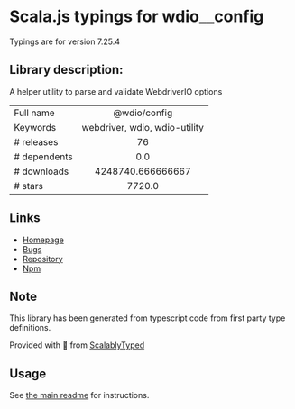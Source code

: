 
# Scala.js typings for wdio__config

Typings are for version 7.25.4

## Library description:
A helper utility to parse and validate WebdriverIO options

|                    |                 |
| ------------------ | :-------------: |
| Full name          | @wdio/config |
| Keywords           | webdriver, wdio, wdio-utility |
| # releases         | 76 |
| # dependents       | 0.0 |
| # downloads        | 4248740.666666667 |
| # stars            | 7720.0 |

## Links
- [Homepage](https://github.com/webdriverio/webdriverio/tree/main/packages/wdio-config)
- [Bugs](https://github.com/webdriverio/webdriverio/issues)
- [Repository](https://github.com/webdriverio/webdriverio)
- [Npm](https://www.npmjs.com/package/%40wdio%2Fconfig)
    


## Note
This library has been generated from typescript code from first party type definitions.

Provided with :purple_heart: from [ScalablyTyped](https://github.com/oyvindberg/ScalablyTyped)

## Usage
See [the main readme](../../readme.md) for instructions.


